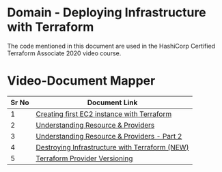 # Domain  - Deploying Infrastructure with Terraform

The code mentioned in this document are used in the HashiCorp Certified Terraform Associate 2020 video course.


# Video-Document Mapper

| Sr No | Document Link |
| ------ | ------ |
| 1 | [Creating first EC2 instance with Terraform][PlDa] |
| 2 | [Understanding Resource & Providers][PlDb] |
| 3 | [Understanding Resource & Providers - Part 2][PlDc] |
| 4 | [Destroying Infrastructure with Terraform (NEW)][PlDd] |
| 5 | [Terraform Provider Versioning][PlDe] |




   [PlDa]: <https://github.com/zealvora/terraform-beginner-to-advanced-resource/blob/master/Section%201%20-%20Deploying%20Infrastructure%20with%20Terraform/first-ec2.md>
   [PlDb]: <https://github.com/zealvora/terraform-beginner-to-advanced-resource/blob/master/Section%201%20-%20Deploying%20Infrastructure%20with%20Terraform/resp01.md>   
   [PlDc]: <https://github.com/zealvora/terraform-beginner-to-advanced-resource/blob/master/Section%201%20-%20Deploying%20Infrastructure%20with%20Terraform/github.md>
   [PlDd]: <https://github.com/zealvora/terraform-beginner-to-advanced-resource/blob/master/Section%201%20-%20Deploying%20Infrastructure%20with%20Terraform/destroy.md>   
    [PlDe]: <https://github.com/zealvora/terraform-beginner-to-advanced-resource/blob/master/Section%201%20-%20Deploying%20Infrastructure%20with%20Terraform/provider-versioning.md>
